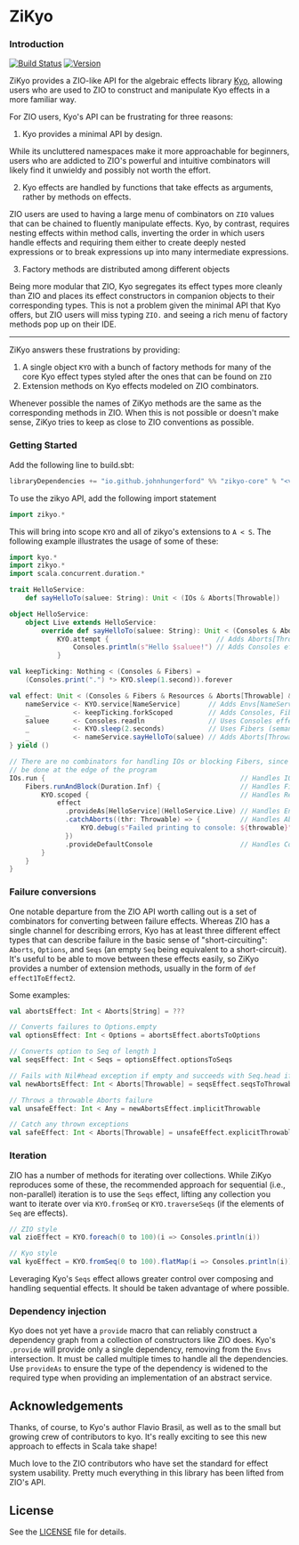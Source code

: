 # ZiKyo

### Introduction

[![Build Status](https://github.com/johnhungerford/zikyo/workflows/test/badge.svg)](https://github.com/johnhungerford/zikyo/actions)
[![Version](img.shields.io/maven-central/v/io.github.johnhungerford/zikyo-core_3)](https://search.maven.org/search?q=g:io.github.johnhungerford%20a:zikyo)

ZiKyo provides a ZIO-like API for the algebraic effects library [Kyo](https://getkyo.io), allowing users who are used to ZIO to construct and manipulate Kyo effects in a more familiar way.

For ZIO users, Kyo's API can be frustrating for three reasons:
1. Kyo provides a minimal API by design. 

While its uncluttered namespaces make it more approachable for beginners, users who are addicted to ZIO's powerful and intuitive combinators will likely find it unwieldy and possibly not worth the effort.

2. Kyo effects are handled by functions that take effects as arguments, rather by methods on effects.

ZIO users are used to having a large menu of combinators on `ZIO` values that can be chained to fluently manipulate effects. Kyo, by contrast, requires nesting effects within method calls, inverting the order in which users handle effects and requiring them either to create deeply nested expressions or to break expressions up into many intermediate expressions.

3. Factory methods are distributed among different objects

Being more modular that ZIO, Kyo segregates its effect types more cleanly than ZIO and places its effect constructors in companion objects to their corresponding types. This is not a problem given the minimal API that Kyo offers, but ZIO users will miss typing `ZIO.` and seeing a rich menu of factory methods pop up on their IDE.

---

ZiKyo answers these frustrations by providing:
1. A single object `KYO` with a bunch of factory methods for many of the core Kyo effect types styled after the ones that can be found on `ZIO`
2. Extension methods on Kyo effects modeled on ZIO combinators.

Whenever possible the names of ZiKyo methods are the same as the corresponding methods in ZIO. When this is not possible or doesn't make sense, ZiKyo tries to keep as close to ZIO conventions as possible.

### Getting Started

Add the following line to build.sbt:

```sbt
libraryDependencies += "io.github.johnhungerford" %% "zikyo-core" % "<version>"
```

To use the zikyo API, add the following import statement

```scala 
import zikyo.*
```

This will bring into scope `KYO` and all of zikyo's extensions to `A < S`. The following example illustrates the usage of some of these:

```scala 3
import kyo.*
import zikyo.*
import scala.concurrent.duration.*

trait HelloService:
	def sayHelloTo(saluee: String): Unit < (IOs & Aborts[Throwable])

object HelloService:
    object Live extends HelloService:
        override def sayHelloTo(saluee: String): Unit < (Consoles & Aborts[Throwable]) =
            KYO.attempt {                           // Adds Aborts[Throwable] effect
                Consoles.println(s"Hello $saluee!") // Adds Consoles effect
			}

val keepTicking: Nothing < (Consoles & Fibers) =
	(Consoles.print(".") *> KYO.sleep(1.second)).forever

val effect: Unit < (Consoles & Fibers & Resources & Aborts[Throwable] & Envs[NameService]) = for {
    nameService <- KYO.service[NameService]       // Adds Envs[NameService] effect
    _           <- keepTicking.forkScoped         // Adds Consoles, Fibers, and Resources effects
    saluee      <- Consoles.readln                // Uses Consoles effect
    _           <- KYO.sleep(2.seconds)           // Uses Fibers (semantic blocking)
    _           <- nameService.sayHelloTo(saluee) // Adds Aborts[Throwable] effect
} yield ()

// There are no combinators for handling IOs or blocking Fibers, since this should
// be done at the edge of the program
IOs.run {                                                 // Handles IOs
    Fibers.runAndBlock(Duration.Inf) {                    // Handles Fibers
        KYO.scoped {                                      // Handles Resources
            effect
              .provideAs[HelloService](HelloService.Live) // Handles Envs[HelloService]
              .catchAborts((thr: Throwable) => {          // Handles Aborts[Throwable]
                  KYO.debug(s"Failed printing to console: ${throwable}")
              })
              .provideDefaultConsole                      // Handles Consoles
        }
    }
}
```

### Failure conversions

One notable departure from the ZIO API worth calling out is a set of combinators for converting between failure effects. Whereas ZIO has a single channel for describing errors, Kyo has at least three different effect types that can describe failure in the basic sense of "short-circuiting": `Aborts`, `Options`, and `Seqs` (an empty `Seq` being equivalent to a short-circuit). It's useful to be able to move between these effects easily, so ZiKyo provides a number of extension methods, usually in the form of `def effect1ToEffect2`.

Some examples:

```scala 3
val abortsEffect: Int < Aborts[String] = ???

// Converts failures to Options.empty
val optionsEffect: Int < Options = abortsEffect.abortsToOptions

// Converts option to Seq of length 1
val seqsEffect: Int < Seqs = optionsEffect.optionsToSeqs

// Fails with Nil#head exception if empty and succeeds with Seq.head if non-empty
val newAbortsEffect: Int < Aborts[Throwable] = seqsEffect.seqsToThrowable

// Throws a throwable Aborts failure
val unsafeEffect: Int < Any = newAbortsEffect.implicitThrowable

// Catch any thrown exceptions
val safeEffect: Int < Aborts[Throwable] = unsafeEffect.explicitThrowable
```

### Iteration

ZIO has a number of methods for iterating over collections. While ZiKyo reproduces some of these, the recommended approach for sequential (i.e., non-parallel) iteration is to use the `Seqs` effect, lifting any collection you want to iterate over via `KYO.fromSeq` or `KYO.traverseSeqs` (if the elements of `Seq` are effects).

```scala 3
// ZIO style
val zioEffect = KYO.foreach(0 to 100)(i => Consoles.println(i))

// Kyo style
val kyoEffect = KYO.fromSeq(0 to 100).flatMap(i => Consoles.println(i))
```

Leveraging Kyo's `Seqs` effect allows greater control over composing and handling sequential effects. It should be taken advantage of where possible.

### Dependency injection

Kyo does not yet have a `provide` macro that can reliably construct a dependency graph from a collection of constructors like ZIO does. Kyo's `.provide` will provide only a single dependency, removing from the `Envs` intersection. It must be called multiple times to handle all the dependencies. Use `provideAs` to ensure the type of the dependency is widened to the required type when providing an implementation of an abstract service.

## Acknowledgements

Thanks, of course, to Kyo's author Flavio Brasil, as well as to the small but growing crew of contributors to kyo. It's really exciting to see this new approach to effects in Scala take shape! 

Much love to the ZIO contributors who have set the standard for effect system usability. Pretty much everything in this library has been lifted from ZIO's API.


License
-------

See the [LICENSE](https://github.com/getkyo/kyo/blob/master/LICENSE.txt) file for details.
